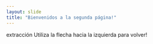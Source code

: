 ```yaml
---
layout: slide
title: "Bienvenidos a la segunda página!"
---
```

extracción
Utiliza la flecha hacia la izquierda para volver!
